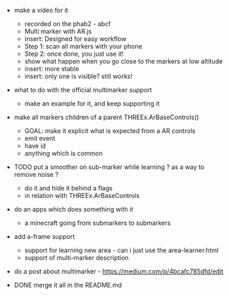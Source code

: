 
- make a video for it
  - recorded on the phab2 - abcf
  - Multi marker with AR.js
  - insert: Designed for easy workflow
  - Step 1: scan all markers with your phone
  - Step 2: once done, you just use it!
  - show what happen when you go close to the markers at low altitude
  - insert: more stable
  - insert: only one is visible? still works!

- what to do with the official multimarker support
  - make an example for it, and keep supporting it

- make all markers children of a parent THREEx.ArBaseControls()
  - GOAL: make it explicit what is expected from a AR controls
  - emit event
  - have id
  - anything which is common

- TODO put a smoother on sub-marker while learning ? as a way to remove noise ?
  - do it and hide it behind a flags
  - in relation with THREEx.ArBaseControls

- do an apps which does something with it
  - a minecraft going from submarkers to submarkers

- add a-frame support
  - support for learning new area - can i just use the area-learner.html
  - support of multi-marker description

- do a post about multimarker - https://medium.com/p/4bcafc785dfd/edit



- DONE merge it all in the README.md
